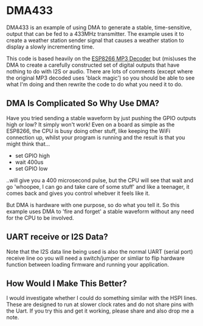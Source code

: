 # DMA433

DMA433 is an example of using DMA to generate a stable, time-sensitive, output that can be fed to a 433MHz transmitter.  The example uses it to create a weather station sender signal that causes a weather station to display a slowly incrementing time.

This code is based heavily on the [ESP8266 MP3 Decoder](https://github.com/espressif/ESP8266_MP3_DECODER) but (mis)uses the DMA to create a carefully constructed set of digital outputs that have nothing to do with I2S or audio.  There are lots of comments (except where the original MP3 decoded uses 'black magic') so you should be able to see what I'm doing and then rewrite the code to do what you need it to do.

## DMA Is Complicated So Why Use DMA?
Have you tried sending a stable waveform by just pushing the GPIO outputs high or low?  It simply won't work!  Even on a board as simple as the ESP8266, the CPU is busy doing other stuff, like keeping the WiFi connection up, whilst your program is running and the result is that you might think that...

- set GPIO high
- wait 400us
- set GPIO low

..will give you a 400 microsecond pulse, but the CPU will see that wait and go 'whoopee, I can go and take care of some stuff' and like a teenager, it comes back and gives you control whebver it feels like it.

But DMA is hardware with one purpose, so do what you tell it.  So this example uses DMA to 'fire and forget' a stable waveform without any need for the CPU to be involved.

## UART receive or I2S Data?
Note that the I2S data line being used is also the normal UART (serial port) receive line oo you will need a switch/jumper or simliar to flip hardware function between loading firmware and running your application.

## How Would I Make This Better?
I would investigate whether I could do something similar with the HSPI lines.  These are designed to run at slower clock rates and do not share pins with the Uart.  If you try this and get it working, please share and also drop me a note.
